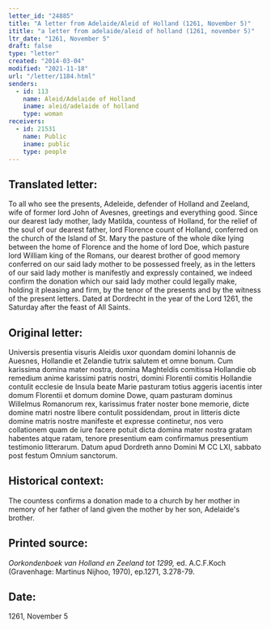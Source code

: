 ```yaml
---
letter_id: "24885"
title: "A letter from Adelaide/Aleid of Holland (1261, November 5)"
ititle: "a letter from adelaide/aleid of holland (1261, november 5)"
ltr_date: "1261, November 5"
draft: false
type: "letter"
created: "2014-03-04"
modified: "2021-11-18"
url: "/letter/1184.html"
senders:
  - id: 113
    name: Aleid/Adelaide of Holland
    iname: aleid/adelaide of holland
    type: woman
receivers:
  - id: 21531
    name: Public
    iname: public
    type: people
---
```

<h2> Translated letter:</h2>To all who see the presents, Adeleide, defender of Holland and Zeeland, wife of former lord John of Avesnes, greetings and everything good.
Since our dearest lady mother, lady Matilda, countess of Holland, for the relief of the soul of our dearest father, lord Florence count of Holland, conferred on the church of the Island of St. Mary the pasture of the whole dike lying between the home of Florence and the home of lord Doe, which pasture lord William king of the Romans, our dearest brother of good memory conferred on our said lady mother to be possessed freely, as in the letters of our said lady mother is manifestly and expressly contained, we indeed confirm the donation which our said lady mother could legally make, holding it pleasing and firm, by the tenor of the presents and by the witness of the present letters.
Dated at Dordrecht in the year of the Lord 1261, the Saturday after the feast of All Saints.
<h2 class="mt-4"> Original letter:</h2>Universis presentia visuris Aleidis uxor quondam domini Iohannis de Auesnes, Hollandie et Zelandie tutrix salutem et omne bonum.
Cum karissima domina mater nostra, domina Maghteldis comitissa Hollandie ob remedium anime karissimi patris nostri, domini Florentii comitis Hollandie contulit  ecclesie de Insula beate Marie pasturam totius aggeris iacentis inter domum Florentii et domum domine Dowe, quam pasturam dominus Willelmus Romanorum rex, karissimus frater noster bone memorie, dicte domine matri nostre libere contulit possidendam, prout in litteris dicte domine matris nostre manifeste et expresse continetur, nos vero collationem quam de iure facere potuit dicta domina mater nostra gratam habentes atque ratam, tenore presentium eam confirmamus presentium testimonio litterarum.
Datum apud Dordreth anno Domini M CC LXI, sabbato post festum Omnium sanctorum.
<h2 class="mt-4"> Historical context:</h2>The countess confirms a donation made to a church by her mother in memory of her father of land given the mother by her son, Adelaide's brother.
<h2 class="mt-4"> Printed source:</h2><p><em>Oorkondenboek van Holland en Zeeland tot 1299,</em> ed. A.C.F.Koch (Gravenhage: Martinus Nijhoo, 1970), ep.1271, 3.278-79.</p><h2 class="mt-4"> Date:</h2>1261, November 5